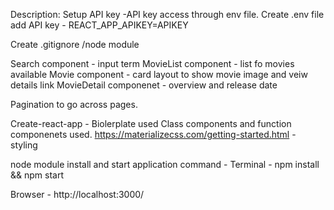 Description:
Setup API key -API key access through env file.
Create .env file add API key - REACT_APP_APIKEY=APIKEY

Create .gitignore  /node module

Search component - input term 
MovieList component - list fo movies available
Movie component - card layout to show movie image and veiw details link
MovieDetail componenet - overview and release date

Pagination to go across pages.

Create-react-app - Biolerplate used
Class components and function componenets used.
https://materializecss.com/getting-started.html - styling

node module install and start application command - 
Terminal - npm install && npm start

Browser -
http://localhost:3000/